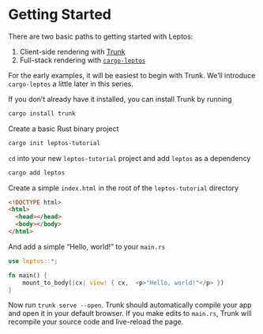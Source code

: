 # Getting Started

There are two basic paths to getting started with Leptos:
1. Client-side rendering with [Trunk](https://trunkrs.dev/)
2. Full-stack rendering with [`cargo-leptos`](https://github.com/leptos-rs/cargo-leptos)

For the early examples, it will be easiest to begin with Trunk. We’ll introduce
`cargo-leptos` a little later in this series.


If you don’t already have it installed, you can install Trunk by running

```bash
cargo install trunk
```

Create a basic Rust binary project

```bash
cargo init leptos-tutorial
```

`cd` into your new `leptos-tutorial` project and add `leptos` as a dependency 
```bash
cargo add leptos
```

Create a simple `index.html` in the root of the `leptos-tutorial` directory
```html
<!DOCTYPE html>
<html>
  <head></head>
  <body></body>
</html>
```

And add a simple “Hello, world!” to your `main.rs`
```rust 
use leptos::*;

fn main() {
    mount_to_body(|cx| view! { cx,  <p>"Hello, world!"</p> })
}
```

Now run `trunk serve --open`. Trunk should automatically compile your app and 
open it in your default browser. If you make edits to `main.rs`, Trunk will 
recompile your source code and live-reload the page.
